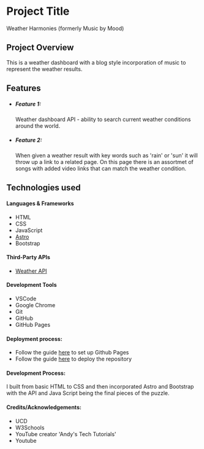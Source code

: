 # Project Title
Weather Harmonies (formerly Music by Mood)

## Project Overview
This is a weather dashboard with a blog style incorporation of music to represent the weather results.

## Features

- ##### Feature 1:
   Weather dashboard API - ability to search current weather conditions around the world.

- ##### Feature 2:
    When given a weather result with key words such as 'rain' or 'sun' it will throw up a link to a related page. On this page there is an assortmet of songs with added video links that can match the weather condition.


## Technologies used

#### Languages & Frameworks

- HTML
- CSS
- JavaScript
- [Astro](https://astro.build/)
- Bootstrap

#### Third-Party APIs

- [Weather API](https://www.weatherapi.com/)

#### Development Tools

- VSCode
- Google Chrome
- Git
- GitHub
- GitHub Pages

#### Deployment process:

- Follow the guide [here](https://docs.github.com/en/pages/quickstart) to set up Github Pages
- Follow the guide [here](https://docs.astro.build/en/guides/deploy/github/) to deploy the repository


#### Development Process:
I built from basic HTML to CSS and then incorporated Astro and Bootstrap with the API and Java Script being the final pieces of the puzzle.


#### Credits/Acknowledgements:

- UCD 
- W3Schools
- YouTube creator 'Andy's Tech Tutorials'
- Youtube 
